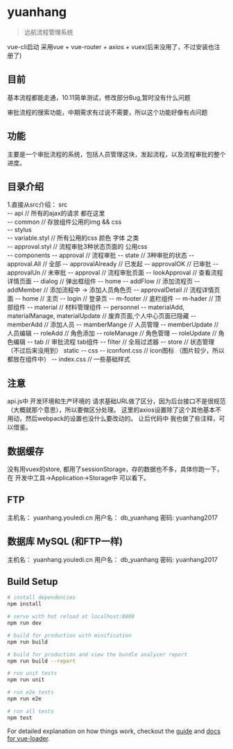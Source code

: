 # yuanhang

> 远航流程管理系统

vue-cli启动 采用vue + vue-router + axios + vuex(后来没用了，不过安装也注册了)

## 目前

基本流程都能走通，10.11简单测试，修改部分Bug,暂时没有什么问题

审批流程的搜索功能，中期需求有过说不需要，所以这个功能好像有点问题

## 功能

主要是一个审批流程的系统，包括人员管理这块，发起流程，以及流程审批的整个进度。

## 目录介绍

1.直接从src介绍：
src<br>
-- api // 所有的ajax的请求 都在这里<br>
-- common // 存放组件公用的img && css <br>
  -- stylus<br>
    -- variable.styl // 所有公用的css 颜色 字体 之类<br>
    -- approval.styl // 流程审批3种状态页面的 公用css<br>
-- components
  -- approval // 流程审批
    -- state // 3种审批的状态
      -- approval.All // 全部
      -- approvalAlready // 已发起
      -- approvalOK // 已审批
      -- approvalUn // 未审批
    -- approval // 流程审批页面
    -- lookApproval // 查看流程详情页面
  -- dialog // 弹出框组件
  -- home
    -- addFlow // 添加流程页
    -- addMember // 添加流程中 -> 添加人员角色页
    -- approvalDetail // 流程详情页面
    -- home // 主页
  -- login // 登录页
  -- m-footer // 底栏组件
  -- m-hader // 顶部组件
  -- material // 材料管理组件
  -- personnel
    -- materialAdd, materialManage, materialUpdate // 废弃页面,个人中心页面已隐藏
    -- memberAdd // 添加人员
    -- mamberMange // 人员管理
    -- memberUpdate // 人员编辑
    -- roleAdd // 角色添加
    -- roleManage // 角色管理
    -- roleUpdate // 角色编辑
  -- tab // 审批流程 tab组件 
-- filter // 全局过滤器
-- store // 状态管理（不过后来没用到）
static
  -- css
    -- iconfont.css // icon图标 （图片较少，所以都放在组件中）
    -- index.css // 一些基础样式

## 注意

api.js中
开发环境和生产环境的 请求基础URL做了区分，因为后台接口不是很规范（大概就那个意思），所以要做区分处理。
这里的axios设置除了这个其他基本不用动，然后webpack的设置也没什么要改动的。
让后代码中 我也做了些注释，可以借鉴。

## 数据缓存

没有用vuex的store, 都用了sessionStorage，存的数据也不多，具体你跑一下，在 开发中工具->Application->Storage中 可以看下。

## FTP

主机名： yuanhang.youledi.cn
用户名： db_yuanhang
密码: yuanhang2017

## 数据库 MySQL (和FTP一样)

主机名： yuanhang.youledi.cn
用户名： db_yuanhang
密码: yuanhang2017
















## Build Setup

``` bash
# install dependencies
npm install

# serve with hot reload at localhost:8080
npm run dev

# build for production with minification
npm run build

# build for production and view the bundle analyzer report
npm run build --report

# run unit tests
npm run unit

# run e2e tests
npm run e2e

# run all tests
npm test
```

For detailed explanation on how things work, checkout the [guide](http://vuejs-templates.github.io/webpack/) and [docs for vue-loader](http://vuejs.github.io/vue-loader).
